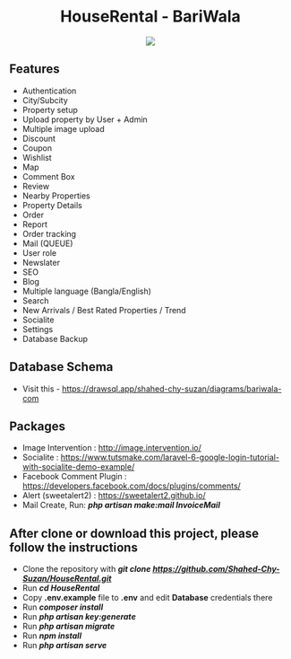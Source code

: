 <div align="center">
  
# HouseRental - BariWala

</div>

<p align="center"><img src="https://cdn1.creativecirclemedia.com/taosnews/original/20190502-122537-86517.jpg"></p>

## Features

- Authentication
- City/Subcity
- Property setup
- Upload property by User + Admin
- Multiple image upload
- Discount
- Coupon
- Wishlist
- Map
- Comment Box
- Review
- Nearby Properties
- Property Details
- Order
- Report
- Order tracking
- Mail (QUEUE)
- User role
- Newslater
- SEO
- Blog
- Multiple language (Bangla/English)
- Search
- New Arrivals / Best Rated Properties / Trend
- Socialite
- Settings
- Database Backup

## Database Schema

- Visit this - https://drawsql.app/shahed-chy-suzan/diagrams/bariwala-com

## Packages

- Image Intervention : http://image.intervention.io/
- Socialite          : https://www.tutsmake.com/laravel-6-google-login-tutorial-with-socialite-demo-example/
- Facebook Comment Plugin : https://developers.facebook.com/docs/plugins/comments/
- Alert (sweetalert2) : https://sweetalert2.github.io/
- Mail Create, Run: **_php artisan make:mail InvoiceMail_**

## After clone or download this project, please follow the instructions

- Clone the repository with **_git clone https://github.com/Shahed-Chy-Suzan/HouseRental.git_**
- Run **_cd HouseRental_**
- Copy **.env.example** file to **.env** and edit **Database** credentials there
- Run **_composer install_**
- Run **_php artisan key:generate_**
- Run **_php artisan migrate_**
- Run **_npm install_**
- Run **_php artisan serve_**

